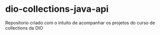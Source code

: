 # dio-collections-java-api
Repositorio criado com o intuito de acompanhar os projetos do curso de collections da DIO
